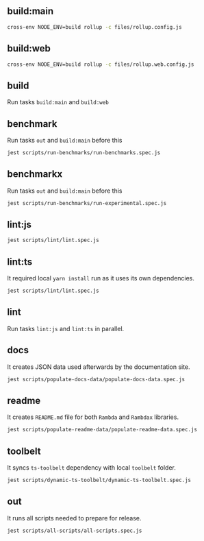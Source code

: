 ## build:main

```bash
cross-env NODE_ENV=build rollup -c files/rollup.config.js
```

## build:web

```bash
cross-env NODE_ENV=build rollup -c files/rollup.web.config.js
```

## build

Run tasks `build:main` and `build:web`

## benchmark

Run tasks `out` and `build:main` before this

```bash
jest scripts/run-benchmarks/run-benchmarks.spec.js
```

## benchmarkx

Run tasks `out` and `build:main` before this

```bash
jest scripts/run-benchmarks/run-experimental.spec.js
```

## lint:js

```bash
jest scripts/lint/lint.spec.js
```

## lint:ts

It required local `yarn install` run as it uses its own dependencies.

```bash
jest scripts/lint/lint.spec.js
```

## lint

Run tasks `lint:js` and `lint:ts` in parallel.

## docs

It creates JSON data used afterwards by the documentation site.

```bash
jest scripts/populate-docs-data/populate-docs-data.spec.js
```

## readme

It creates `README.md` file for both `Rambda` and `Rambdax` libraries.

```bash
jest scripts/populate-readme-data/populate-readme-data.spec.js
```

## toolbelt

It syncs `ts-toolbelt` dependency with local `toolbelt` folder.

```bash
jest scripts/dynamic-ts-toolbelt/dynamic-ts-toolbelt.spec.js
```

## out

It runs all scripts needed to prepare for release.

```bash
jest scripts/all-scripts/all-scripts.spec.js
```
